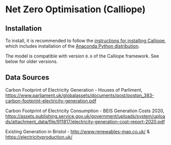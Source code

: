 # Net Zero Optimisation (Calliope)

## Installation

To install, it is recommended to follow the [instructions for installing Calliope](https://calliope.readthedocs.io/en/stable/user/installation.html), which includes installation of the [Anaconda Python distribution](https://www.continuum.io/downloads).

The model is compatible with version ``0.6`` of the Calliope framework. See below for older versions.



## Data Sources

Carbon Footprint of Electricity Generation - Houses of Parliment, https://www.parliament.uk/globalassets/documents/post/postpn_383-carbon-footprint-electricity-generation.pdf

Carbon Footprint of Electricity Consumption - BEIS Generation Costs 2020, https://assets.publishing.service.gov.uk/government/uploads/system/uploads/attachment_data/file/911817/electricity-generation-cost-report-2020.pdf

Existing Generation in Bristol - http://www.renewables-map.co.uk/ & https://electricityproduction.uk/

